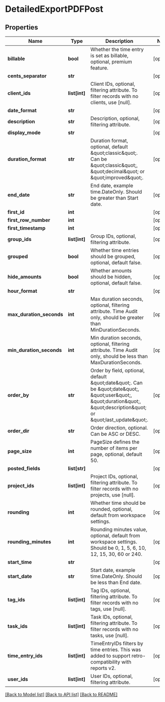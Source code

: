 # DetailedExportPDFPost

## Properties

Name | Type | Description | Notes
------------ | ------------- | ------------- | -------------
**billable** | **bool** | Whether the time entry is set as billable, optional, premium feature. | [optional] 
**cents_separator** | **str** |  | [optional] 
**client_ids** | **list[int]** | Client IDs, optional, filtering attribute. To filter records with no clients, use [null]. | [optional] 
**date_format** | **str** |  | [optional] 
**description** | **str** | Description, optional, filtering attribute. | [optional] 
**display_mode** | **str** |  | [optional] 
**duration_format** | **str** | Duration format, optional, default \&quot;classic\&quot;. Can be \&quot;classic\&quot;, \&quot;decimal\&quot; or \&quot;improved\&quot;. | [optional] 
**end_date** | **str** | End date, example time.DateOnly. Should be greater than Start date. | [optional] 
**first_id** | **int** |  | [optional] 
**first_row_number** | **int** |  | [optional] 
**first_timestamp** | **int** |  | [optional] 
**group_ids** | **list[int]** | Group IDs, optional, filtering attribute. | [optional] 
**grouped** | **bool** | Whether time entries should be grouped, optional, default false. | [optional] 
**hide_amounts** | **bool** | Whether amounts should be hidden, optional, default false. | [optional] 
**hour_format** | **str** |  | [optional] 
**max_duration_seconds** | **int** | Max duration seconds, optional, filtering attribute. Time Audit only, should be greater than MinDurationSeconds. | [optional] 
**min_duration_seconds** | **int** | Min duration seconds, optional, filtering attribute. Time Audit only, should be less than MaxDurationSeconds. | [optional] 
**order_by** | **str** | Order by field, optional, default \&quot;date\&quot;. Can be \&quot;date\&quot;, \&quot;user\&quot;, \&quot;duration\&quot;, \&quot;description\&quot; or \&quot;last_update\&quot;. | [optional] 
**order_dir** | **str** | Order direction, optional. Can be ASC or DESC. | [optional] 
**page_size** | **int** | PageSize defines the number of items per page, optional, default 50. | [optional] 
**posted_fields** | **list[str]** |  | [optional] 
**project_ids** | **list[int]** | Project IDs, optional, filtering attribute. To filter records with no projects, use [null]. | [optional] 
**rounding** | **int** | Whether time should be rounded, optional, default from workspace settings. | [optional] 
**rounding_minutes** | **int** | Rounding minutes value, optional, default from workspace settings. Should be 0, 1, 5, 6, 10, 12, 15, 30, 60 or 240. | [optional] 
**start_time** | **str** |  | [optional] 
**start_date** | **str** | Start date, example time.DateOnly. Should be less than End date. | [optional] 
**tag_ids** | **list[int]** | Tag IDs, optional, filtering attribute. To filter records with no tags, use [null]. | [optional] 
**task_ids** | **list[int]** | Task IDs, optional, filtering attribute. To filter records with no tasks, use [null]. | [optional] 
**time_entry_ids** | **list[int]** | TimeEntryIDs filters by time entries. This was added to support retro-compatibility with reports v2. | [optional] 
**user_ids** | **list[int]** | User IDs, optional, filtering attribute. | [optional] 

[[Back to Model list]](../README.md#documentation-for-models) [[Back to API list]](../README.md#documentation-for-api-endpoints) [[Back to README]](../README.md)


